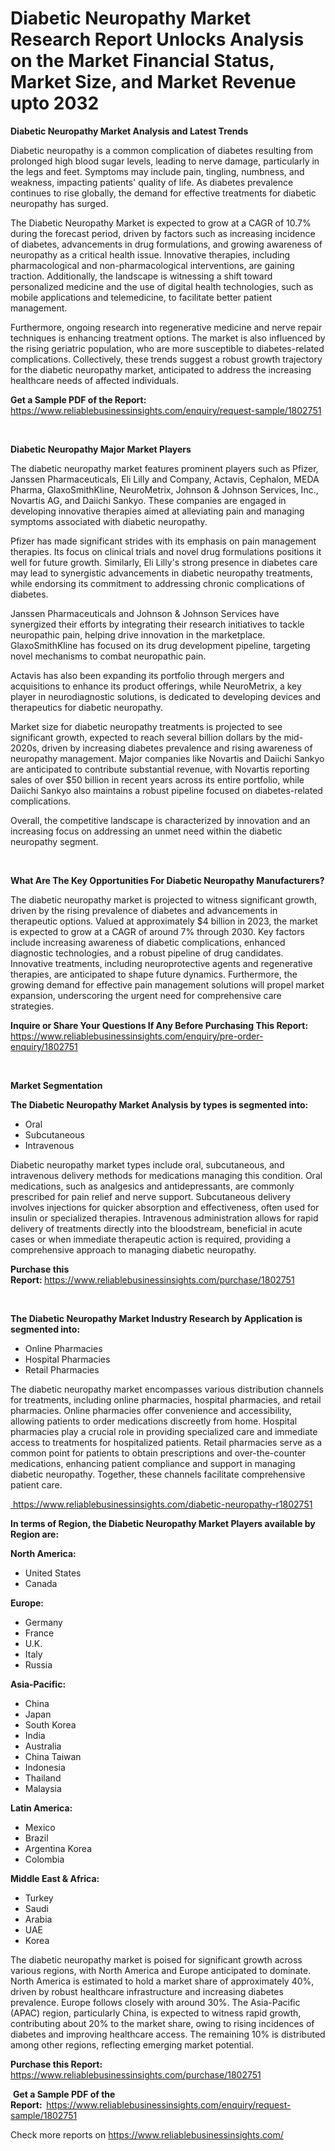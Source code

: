<p><h1>Diabetic Neuropathy Market Research Report Unlocks Analysis on the Market Financial Status, Market Size, and Market Revenue upto 2032</h1></p><p><strong>Diabetic Neuropathy Market Analysis and Latest Trends</strong></p>
<p><p>Diabetic neuropathy is a common complication of diabetes resulting from prolonged high blood sugar levels, leading to nerve damage, particularly in the legs and feet. Symptoms may include pain, tingling, numbness, and weakness, impacting patients' quality of life. As diabetes prevalence continues to rise globally, the demand for effective treatments for diabetic neuropathy has surged.</p><p>The Diabetic Neuropathy Market is expected to grow at a CAGR of 10.7% during the forecast period, driven by factors such as increasing incidence of diabetes, advancements in drug formulations, and growing awareness of neuropathy as a critical health issue. Innovative therapies, including pharmacological and non-pharmacological interventions, are gaining traction. Additionally, the landscape is witnessing a shift toward personalized medicine and the use of digital health technologies, such as mobile applications and telemedicine, to facilitate better patient management.</p><p>Furthermore, ongoing research into regenerative medicine and nerve repair techniques is enhancing treatment options. The market is also influenced by the rising geriatric population, who are more susceptible to diabetes-related complications. Collectively, these trends suggest a robust growth trajectory for the diabetic neuropathy market, anticipated to address the increasing healthcare needs of affected individuals.</p></p>
<p><strong>Get a Sample PDF of the Report:&nbsp;</strong> <a href="https://www.reliablebusinessinsights.com/enquiry/request-sample/1802751?utm_campaign=2274&utm_medium=2&utm_source=Github&utm_content=ia&utm_term=03032025&utm_id=diabetic-neuropathy">https://www.reliablebusinessinsights.com/enquiry/request-sample/1802751</a></p>
<p>&nbsp;</p>
<p><strong>Diabetic Neuropathy Major Market Players</strong></p>
<p><p>The diabetic neuropathy market features prominent players such as Pfizer, Janssen Pharmaceuticals, Eli Lilly and Company, Actavis, Cephalon, MEDA Pharma, GlaxoSmithKline, NeuroMetrix, Johnson & Johnson Services, Inc., Novartis AG, and Daiichi Sankyo. These companies are engaged in developing innovative therapies aimed at alleviating pain and managing symptoms associated with diabetic neuropathy.</p><p>Pfizer has made significant strides with its emphasis on pain management therapies. Its focus on clinical trials and novel drug formulations positions it well for future growth. Similarly, Eli Lilly's strong presence in diabetes care may lead to synergistic advancements in diabetic neuropathy treatments, while endorsing its commitment to addressing chronic complications of diabetes.</p><p>Janssen Pharmaceuticals and Johnson & Johnson Services have synergized their efforts by integrating their research initiatives to tackle neuropathic pain, helping drive innovation in the marketplace. GlaxoSmithKline has focused on its drug development pipeline, targeting novel mechanisms to combat neuropathic pain.</p><p>Actavis has also been expanding its portfolio through mergers and acquisitions to enhance its product offerings, while NeuroMetrix, a key player in neurodiagnostic solutions, is dedicated to developing devices and therapeutics for diabetic neuropathy.</p><p>Market size for diabetic neuropathy treatments is projected to see significant growth, expected to reach several billion dollars by the mid-2020s, driven by increasing diabetes prevalence and rising awareness of neuropathy management. Major companies like Novartis and Daiichi Sankyo are anticipated to contribute substantial revenue, with Novartis reporting sales of over $50 billion in recent years across its entire portfolio, while Daiichi Sankyo also maintains a robust pipeline focused on diabetes-related complications.</p><p>Overall, the competitive landscape is characterized by innovation and an increasing focus on addressing an unmet need within the diabetic neuropathy segment.</p></p>
<p>&nbsp;</p>
<p><strong>What Are The Key Opportunities For Diabetic Neuropathy Manufacturers?</strong></p>
<p><p>The diabetic neuropathy market is projected to witness significant growth, driven by the rising prevalence of diabetes and advancements in therapeutic options. Valued at approximately $4 billion in 2023, the market is expected to grow at a CAGR of around 7% through 2030. Key factors include increasing awareness of diabetic complications, enhanced diagnostic technologies, and a robust pipeline of drug candidates. Innovative treatments, including neuroprotective agents and regenerative therapies, are anticipated to shape future dynamics. Furthermore, the growing demand for effective pain management solutions will propel market expansion, underscoring the urgent need for comprehensive care strategies.</p></p>
<p><strong>Inquire or Share Your Questions If Any Before Purchasing This Report:</strong> <a href="https://www.reliablebusinessinsights.com/enquiry/pre-order-enquiry/1802751?utm_campaign=2274&utm_medium=2&utm_source=Github&utm_content=ia&utm_term=03032025&utm_id=diabetic-neuropathy">https://www.reliablebusinessinsights.com/enquiry/pre-order-enquiry/1802751</a></p>
<p>&nbsp;</p>
<p><strong>Market Segmentation</strong></p>
<p><strong>The Diabetic Neuropathy Market Analysis by types is segmented into:</strong></p>
<p><ul><li>Oral</li><li>Subcutaneous</li><li>Intravenous</li></ul></p>
<p><p>Diabetic neuropathy market types include oral, subcutaneous, and intravenous delivery methods for medications managing this condition. Oral medications, such as analgesics and antidepressants, are commonly prescribed for pain relief and nerve support. Subcutaneous delivery involves injections for quicker absorption and effectiveness, often used for insulin or specialized therapies. Intravenous administration allows for rapid delivery of treatments directly into the bloodstream, beneficial in acute cases or when immediate therapeutic action is required, providing a comprehensive approach to managing diabetic neuropathy.</p></p>
<p><strong>Purchase this Report:&nbsp;</strong><a href="https://www.reliablebusinessinsights.com/purchase/1802751?utm_campaign=2274&utm_medium=2&utm_source=Github&utm_content=ia&utm_term=03032025&utm_id=diabetic-neuropathy">https://www.reliablebusinessinsights.com/purchase/1802751</a></p>
<p>&nbsp;</p>
<p><strong>The Diabetic Neuropathy Market Industry Research by Application is segmented into:</strong></p>
<p><ul><li>Online Pharmacies</li><li>Hospital Pharmacies</li><li>Retail Pharmacies</li></ul></p>
<p><p>The diabetic neuropathy market encompasses various distribution channels for treatments, including online pharmacies, hospital pharmacies, and retail pharmacies. Online pharmacies offer convenience and accessibility, allowing patients to order medications discreetly from home. Hospital pharmacies play a crucial role in providing specialized care and immediate access to treatments for hospitalized patients. Retail pharmacies serve as a common point for patients to obtain prescriptions and over-the-counter medications, enhancing patient compliance and support in managing diabetic neuropathy. Together, these channels facilitate comprehensive patient care.</p></p>
<p><a href="https://www.reliablebusinessinsights.com/diabetic-neuropathy-r1802751?utm_campaign=2274&utm_medium=2&utm_source=Github&utm_content=ia&utm_term=03032025&utm_id=diabetic-neuropathy">&nbsp;https://www.reliablebusinessinsights.com/diabetic-neuropathy-r1802751</a></p>
<p><strong>In terms of Region, the Diabetic Neuropathy Market Players available by Region are:</strong></p>
<p>
    <p> <strong> North America: </strong>
        <ul>
            <li>United States</li>
            <li>Canada</li>
        </ul>
        </p> 
    <p> <strong> Europe: </strong>
        <ul>
            <li>Germany</li>
            <li>France</li>
            <li>U.K.</li>
            <li>Italy</li>
            <li>Russia</li>
        </ul>
        </p> 
    <p> <strong> Asia-Pacific: </strong>
        <ul>
            <li>China</li>
            <li>Japan</li>
            <li>South Korea</li>
            <li>India</li>
            <li>Australia</li>
            <li>China Taiwan</li>
            <li>Indonesia</li>
            <li>Thailand</li>
            <li>Malaysia</li>
        </ul>
        </p> 
    <p> <strong> Latin America: </strong>
        <ul>
            <li>Mexico</li>
            <li>Brazil</li>
            <li>Argentina Korea</li>
            <li>Colombia</li>
        </ul>
        </p> 
    <p> <strong> Middle East & Africa: </strong>
        <ul>
            <li>Turkey</li>
            <li>Saudi</li>
            <li>Arabia</li>
            <li>UAE</li>
            <li>Korea</li>
        </ul>
    </p>
    </p>
<p><p>The diabetic neuropathy market is poised for significant growth across various regions, with North America and Europe anticipated to dominate. North America is estimated to hold a market share of approximately 40%, driven by robust healthcare infrastructure and increasing diabetes prevalence. Europe follows closely with around 30%. The Asia-Pacific (APAC) region, particularly China, is expected to witness rapid growth, contributing about 20% to the market share, owing to rising incidences of diabetes and improving healthcare access. The remaining 10% is distributed among other regions, reflecting emerging market potential.</p></p>
<p><strong>Purchase this Report: </strong><a href="https://www.reliablebusinessinsights.com/purchase/1802751?utm_campaign=2274&utm_medium=2&utm_source=Github&utm_content=ia&utm_term=03032025&utm_id=diabetic-neuropathy">https://www.reliablebusinessinsights.com/purchase/1802751</a></p>
<p>&nbsp;<strong>Get a Sample PDF of the Report:&nbsp;&nbsp;</strong><a href="https://www.reliablebusinessinsights.com/enquiry/request-sample/1802751?utm_campaign=2274&utm_medium=2&utm_source=Github&utm_content=ia&utm_term=03032025&utm_id=diabetic-neuropathy">https://www.reliablebusinessinsights.com/enquiry/request-sample/1802751</a></p>
<p><strong></strong></p>
<p>Check more reports on <a href="https://www.reliablebusinessinsights.com/?utm_campaign=2274&utm_medium=2&utm_source=Github&utm_content=ia&utm_term=03032025&utm_id=diabetic-neuropathy">https://www.reliablebusinessinsights.com/</a></p>